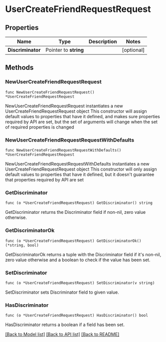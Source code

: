 # UserCreateFriendRequestRequest

## Properties

Name | Type | Description | Notes
------------ | ------------- | ------------- | -------------
**Discriminator** | Pointer to **string** |  | [optional] 

## Methods

### NewUserCreateFriendRequestRequest

`func NewUserCreateFriendRequestRequest() *UserCreateFriendRequestRequest`

NewUserCreateFriendRequestRequest instantiates a new UserCreateFriendRequestRequest object
This constructor will assign default values to properties that have it defined,
and makes sure properties required by API are set, but the set of arguments
will change when the set of required properties is changed

### NewUserCreateFriendRequestRequestWithDefaults

`func NewUserCreateFriendRequestRequestWithDefaults() *UserCreateFriendRequestRequest`

NewUserCreateFriendRequestRequestWithDefaults instantiates a new UserCreateFriendRequestRequest object
This constructor will only assign default values to properties that have it defined,
but it doesn't guarantee that properties required by API are set

### GetDiscriminator

`func (o *UserCreateFriendRequestRequest) GetDiscriminator() string`

GetDiscriminator returns the Discriminator field if non-nil, zero value otherwise.

### GetDiscriminatorOk

`func (o *UserCreateFriendRequestRequest) GetDiscriminatorOk() (*string, bool)`

GetDiscriminatorOk returns a tuple with the Discriminator field if it's non-nil, zero value otherwise
and a boolean to check if the value has been set.

### SetDiscriminator

`func (o *UserCreateFriendRequestRequest) SetDiscriminator(v string)`

SetDiscriminator sets Discriminator field to given value.

### HasDiscriminator

`func (o *UserCreateFriendRequestRequest) HasDiscriminator() bool`

HasDiscriminator returns a boolean if a field has been set.


[[Back to Model list]](../README.md#documentation-for-models) [[Back to API list]](../README.md#documentation-for-api-endpoints) [[Back to README]](../README.md)


